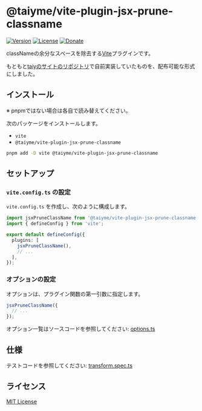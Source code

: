 # @taiyme/vite-plugin-jsx-prune-classname

[![Version](https://img.shields.io/npm/v/%40taiyme%2Fvite-plugin-jsx-prune-classname?style=flat)](https://www.npmjs.com/package/@taiyme/vite-plugin-jsx-prune-classname)
[![License](https://img.shields.io/npm/l/%40taiyme%2Fvite-plugin-jsx-prune-classname?style=flat)](./LICENSE)
[![Donate](https://img.shields.io/badge/donate-%3C3-f96854?style=flat)](https://taiy.me/to/donate)

classNameの余分なスペースを除去する[Vite](https://vite.dev/)プラグインです。

もともと[taiyのサイトのリポジトリ](https://github.com/taiyme/taiy.me)で自前実装していたものを、配布可能な形式にしました。

## インストール

※ pnpmではない場合は各自で読み替えてください。

次のパッケージをインストールします。

- `vite`
- `@taiyme/vite-plugin-jsx-prune-classname`

```sh
pnpm add -D vite @taiyme/vite-plugin-jsx-prune-classname
```

## セットアップ

### `vite.config.ts` の設定

`vite.config.ts` を作成し、次のように構成します。

```ts
import jsxPruneClassName from '@taiyme/vite-plugin-jsx-prune-classname';
import { defineConfig } from 'vite';

export default defineConfig({
  plugins: [
    jsxPruneClassName(),
    // ...
  ],
});
```

### オプションの設定

オプションは、プラグイン関数の第一引数に指定します。

```ts
jsxPruneClassName({
  // ...
});
```

オプション一覧はソースコードを参照してください: [options.ts](./src/options.ts)

## 仕様

テストコードを参照してください: [transform.spec.ts](./src/transform.spec.ts)

## ライセンス

[MIT License](./LICENSE)
